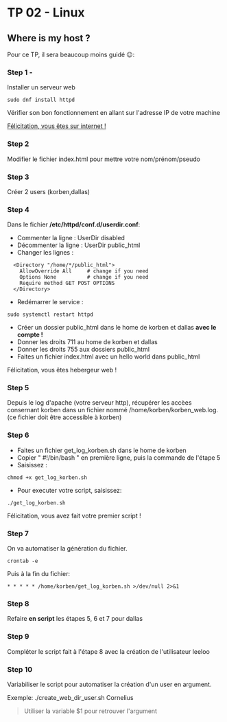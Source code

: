 # TP 02 - Linux
## Where is my host ?
Pour ce TP, il sera beaucoup moins guidé 😉:

### Step 1 - 
Installer un serveur web
```
sudo dnf install httpd
```
Vérifier son bon fonctionnement en allant sur l'adresse IP de votre machine

[Félicitation, vous êtes sur internet !](https://www.youtube.com/watch?v=ouEudC6rS8E)

### Step 2
Modifier le fichier index.html pour mettre votre nom/prénom/pseudo

### Step 3
Créer 2 users (korben,dallas)

### Step 4
Dans le fichier **/etc/httpd/conf.d/userdir.conf**:
- Commenter la ligne : UserDir disabled 
- Décommenter la ligne : UserDir public_html 
- Changer les lignes : 
```
  <Directory "/home/*/public_html">
    AllowOverride All     # change if you need
    Options None          # change if you need
    Require method GET POST OPTIONS
  </Directory>
```
- Redémarrer le service :
```
sudo systemctl restart httpd
```
- Créer un dossier public_html dans le home de korben et dallas **avec le compte !**
- Donner les droits 711 au home de korben et dallas
- Donner les droits 755 aux dossiers public_html
- Faites un fichier index.html avec un hello world dans public_html

Félicitation, vous êtes hebergeur web !

### Step 5

Depuis le log d'apache (votre serveur http), récupérer les accèes consernant korben dans un fichier nommé /home/korben/korben_web.log. (ce fichier doit être accessible à korben)

### Step 6

- Faites un fichier get_log_korben.sh dans le home de korben
- Copier " #!/bin/bash " en première ligne, puis la commande de l'étape 5
- Saisissez :
```
chmod +x get_log_korben.sh
```
- Pour executer votre script, saisissez:
```
./get_log_korben.sh
```
Félicitation, vous avez fait votre premier script !

### Step 7

On va automatiser la génération du fichier.
```
crontab -e
```
Puis à la fin du fichier:
```
* * * * * /home/korben/get_log_korben.sh >/dev/null 2>&1
```

### Step 8
Refaire **en script** les étapes 5, 6 et 7 pour dallas

### Step 9
Compléter le script fait à l'étape 8 avec la création de l'utilisateur leeloo

### Step 10
Variabiliser le script pour automatiser la création d'un user en argument.

Exemple: ./create_web_dir_user.sh Cornelius
> Utiliser la variable $1 pour retrouver l'argument
